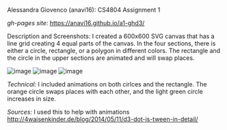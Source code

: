 Alessandra Giovenco (anavi16): CS4804 Assignment 1

_gh-pages site:_ https://anavi16.github.io/a1-ghd3/

Description and Screenshots:
I created a 600x600 SVG canvas that has a line grid creating 4 equal parts of the canvas. In the four sections, 
there is either a circle, rectangle, or a polygon in different colors. The rectangle and the 
circle in the upper sections are animated and will swap places.

![image](https://github.com/anavi16/a1-ghd3/assets/114020191/8afd33db-32ed-4d78-8b4f-426f9e6ad515)
![image](https://github.com/anavi16/a1-ghd3/assets/114020191/54dde7ca-8107-47e5-baa7-457433b929c9)
![image](https://github.com/anavi16/a1-ghd3/assets/114020191/8865313f-e0ca-4fbc-8d78-9133630249c6)


_Technical:_ I included animations on both cirlces and the rectangle. The orange 
circle swaps places with each other, and the light green circle increases in size. 

_Sources:_ I used this to help with animations
http://4waisenkinder.de/blog/2014/05/11/d3-dot-js-tween-in-detail/ 
